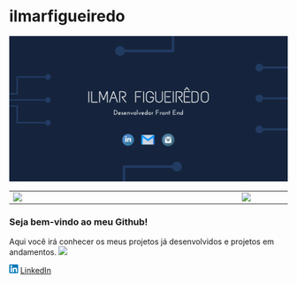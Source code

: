 # ilmarfigueiredo

![Alt Text](https://github.com/ilmar-figueiredo/ilmarfigueiredo/blob/main/Ilmar%20Figueir%C3%AAdo%20(3).png)


<center>
<table>
    <tr>
        <td><img width="400px" align="left" src="https://github-readme-stats.vercel.app/api/top-langs/?username=ilmar-figueiredo&hide=html&layout=compact&theme=buefy" /></td>
        <td><img width="495px" align="left" src="https://github-readme-stats.vercel.app/api?username=ilmar-figueiredo&theme=buefy"/></td>
    </tr>   
</table>
</center>  

### Seja bem-vindo ao meu Github! 
Aqui você irá conhecer os meus projetos já desenvolvidos e projetos em andamentos.
<img src="https://raw.githubusercontent.com/iampavangandhi/iampavangandhi/master/gifs/Hi.gif" width="30px"></h2>

<a href="https://www.linkedin.com/in/ilmar-figueirêdo-91b9b4a4"><img src="https://github.com/ilmar-figueiredo/ilmarfigueiredo/blob/main/linkedin.png" width="16"></img></a> [LinkedIn](https://www.linkedin.com/in/ilmar-figueirêdo-91b9b4a4)  
